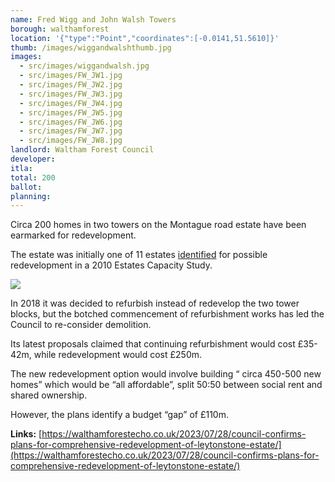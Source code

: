 ```yaml
---
name: Fred Wigg and John Walsh Towers
borough: walthamforest
location: '{"type":"Point","coordinates":[-0.0141,51.5610]}'
thumb: /images/wiggandwalshthumb.jpg
images:
  - src/images/wiggandwalsh.jpg
  - src/images/FW_JW1.jpg
  - src/images/FW_JW2.jpg
  - src/images/FW_JW3.jpg
  - src/images/FW_JW4.jpg
  - src/images/FW_JW5.jpg
  - src/images/FW_JW6.jpg
  - src/images/FW_JW7.jpg
  - src/images/FW_JW8.jpg
landlord: Waltham Forest Council
developer:
itla:
total: 200
ballot:
planning:
---
```

Circa 200 homes in two towers on the Montague road estate have been earmarked for redevelopment.

The estate was initially one of 11 estates [identified](https://democracy.walthamforest.gov.uk/documents/s10654/4.2.%20LSP%20report%20-%20Estates%20Review.pdf) for possible redevelopment in a 2010 Estates Capacity Study.

![](/images/11estates.png)

In 2018 it was decided to refurbish instead of redevelop the two tower blocks, but the botched commencement of refurbishment works has led the Council to re-consider demolition.

Its latest proposals claimed that continuing refurbishment would cost £35-42m, while redevelopment would cost £250m.

The new redevelopment option would involve building “ circa 450-500 new homes” which would be “all affordable”, split 50:50 between social rent and shared ownership.

However, the plans identify a budget “gap” of £110m.

__Links:__
[https://walthamforestecho.co.uk/2023/07/28/council-confirms-plans-for-comprehensive-redevelopment-of-leytonstone-estate/](https://walthamforestecho.co.uk/2023/07/28/council-confirms-plans-for-comprehensive-redevelopment-of-leytonstone-estate/)